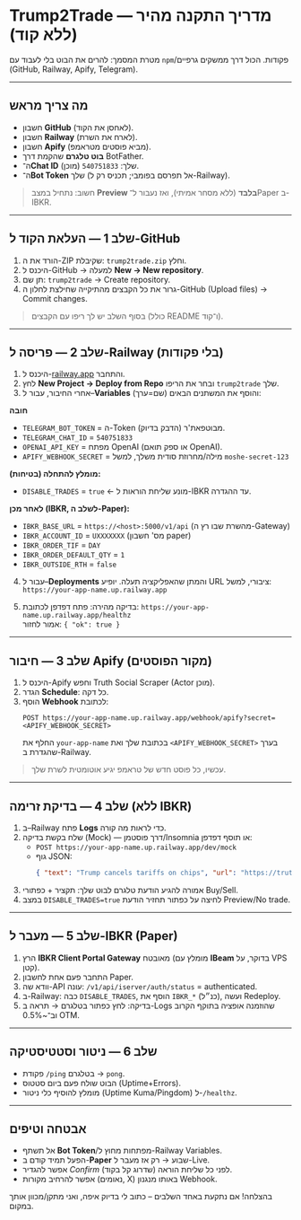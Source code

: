
# Trump2Trade — מדריך התקנה מהיר (ללא קוד)

מטרת המסמך: להרים את הבוט בלי לעבוד עם `npm`/פקודות. הכול דרך ממשקים גרפיים (GitHub, Railway, Apify, Telegram).

---

## מה צריך מראש
- חשבון **GitHub** (לאחסן את הקוד).
- חשבון **Railway** (לארח את השרת).
- חשבון **Apify** (מביא פוסטים מטראמפ).
- **בוט טלגרם** שהקמת דרך BotFather.
- ה־**Chat ID** שלך: `540751833` (מוכן).
- ה־**Bot Token** שלך (אל תפרסם בפומבי; תכניס רק ל-Railway).

> חשוב: נתחיל במצב **Preview בלבד** (ללא מסחר אמיתי), ואז נעבור ל־Paper ב-IBKR.

---

## שלב 1 — העלאת הקוד ל-GitHub
1. הורד את ה-ZIP שקיבלת: `trump2trade.zip` וחלץ.
2. היכנס ל-GitHub → למעלה **New → New repository**.
3. תן שם: `trump2trade` → Create repository.
4. גרור את כל הקבצים מהתיקייה שחילצת לחלון ה-GitHub (Upload files) → Commit changes.

> בסוף השלב יש לך ריפו עם הקבצים (כולל README ו־קוד).

---

## שלב 2 — פריסה ל-Railway (בלי פקודות)
1. היכנס ל-[railway.app](https://railway.app) והתחבר.
2. לחץ **New Project → Deploy from Repo** ובחר את הריפו `trump2trade` שלך.
3. אחרי החיבור, עבור ל–**Variables** והוסף את המשתנים הבאים (שם=ערך):

**חובה**
- `TELEGRAM_BOT_TOKEN` = ה-Token מבוטפאת'ר (הדבק בדיוק).
- `TELEGRAM_CHAT_ID` = `540751833`
- `OPENAI_API_KEY` = מפתח OpenAI (או ספק תואם OpenAI).
- `APIFY_WEBHOOK_SECRET` = מילה/מחרוזת סודית משלך, למשל `moshe-secret-123`

**מומלץ להתחלה (בטיחות):**
- `DISABLE_TRADES` = `true`  ← מונע שליחת הוראות ל-IBKR עד ההגדרה.

**לאחר מכן (IBKR, לשלב ה-Paper):**
- `IBKR_BASE_URL` = `https://<host>:5000/v1/api`  (מהשרת שבו רץ ה-Gateway)
- `IBKR_ACCOUNT_ID` = `UXXXXXXX` (מס' חשבון paper)
- `IBKR_ORDER_TIF` = `DAY`
- `IBKR_ORDER_DEFAULT_QTY` = `1`
- `IBKR_OUTSIDE_RTH` = `false`

4. עבור ל–**Deployments** והמתן שהאפליקציה תעלה. יופיע URL ציבורי, למשל:
   `https://your-app-name.up.railway.app`

5. בדיקה מהירה: פתח דפדפן לכתובת:
   `https://your-app-name.up.railway.app/healthz`  
   אמור לחזור: `{ "ok": true }`

---

## שלב 3 — חיבור Apify (מקור הפוסטים)
1. היכנס ל-Apify וחפש Truth Social Scraper (Actor מוכן).
2. הגדר **Schedule**: כל דקה.
3. הוסף **Webhook** לכתובת:
   ```
   POST https://your-app-name.up.railway.app/webhook/apify?secret=<APIFY_WEBHOOK_SECRET>
   ```
   החלף את `your-app-name` בכתובת שלך ואת `<APIFY_WEBHOOK_SECRET>` בערך שהגדרת ב-Railway.

> עכשיו, כל פוסט חדש של טראמפ יגיע אוטומטית לשרת שלך.

---

## שלב 4 — בדיקת זרימה (ללא IBKR)
1. ב–Railway פתח **Logs** כדי לראות מה קורה.
2. שלח בקשת בדיקה (Mock) — דרך פוסטמן/Insomnia או תוסף דפדפן:
   - `POST https://your-app-name.up.railway.app/dev/mock`
   - גוף JSON:
     ```json
     { "text": "Trump cancels tariffs on chips", "url": "https://truth.social/mock" }
     ```
3. אמורה להגיע הודעת טלגרם לבוט שלך: תקציר + כפתורי Buy/Sell.
4. במצב `DISABLE_TRADES=true` לחיצה על כפתור תחזיר הודעת Preview/No trade.

---

## שלב 5 — מעבר ל-IBKR (Paper)
1. הרץ **IBKR Client Portal Gateway** מאובטח (מומלץ עם **IBeam** בדוקר, על VPS קטן).
2. התחבר פעם אחת לחשבון Paper.
3. וודא שה-API עונה: `/v1/api/iserver/auth/status` = authenticated.
4. ב-Railway: כבה `DISABLE_TRADES`, הוסף את `IBKR_*` (כנ״ל), ועשה Redeploy.
5. בדיקה: לחץ כפתור בטלגרם → תראה ב-Logs שהוזמנה אופציה בתוקף הקרוב וב־~0.5% OTM.

---

## שלב 6 — ניטור וסטטיסטיקה
- פקודת `/ping` בטלגרם → `pong`.
- הבוט שולח פעם ביום סטטוס (Uptime+Errors).
- מומלץ להוסיף כלי ניטור (Uptime Kuma/Pingdom) ל-`/healthz`.

---

## אבטחה וטיפים
- אל תשתף **Bot Token**/מפתחות מחוץ ל-Railway Variables.
- הפעל תמיד קודם ב-**Paper** שבוע → רק אז מעבר ל-Live.
- אפשר להגדיר *Confirm* לפני כל שליחת הוראה (שדרוג קל בקוד).
- אפשר להרחיב מקורות (נאומים, X) באותו מנגנון Webhook.

בהצלחה! אם נתקעת באחד השלבים – כתוב לי בדיוק איפה, ואני מתקן/מכוון אותך במקום.
